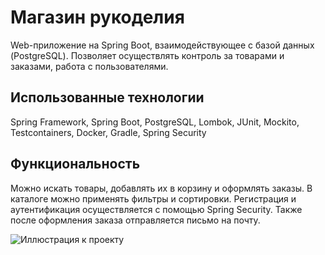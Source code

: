 # Магазин рукоделия

Web-приложение на Spring Boot, взаимодействующее с базой данных (PostgreSQL). Позволяет осуществлять контроль за товарами и заказами, работа с пользователями. 

## Использованные технологии

Spring Framework, Spring Boot, PostgreSQL, Lombok, JUnit, Mockito, Testcontainers, Docker, Gradle, Spring Security

## Функциональность
Можно искать товары, добавлять их в корзину и оформлять заказы. В каталоге можно применять фильтры и сортировки.
Регистрация и аутентификация осуществляется с помощью Spring Security. Также после оформления заказа отправляется письмо на почту.

![Иллюстрация к проекту](https://github.com/hdemoyasosiska/hand_made_store/tree/main/image.png)
